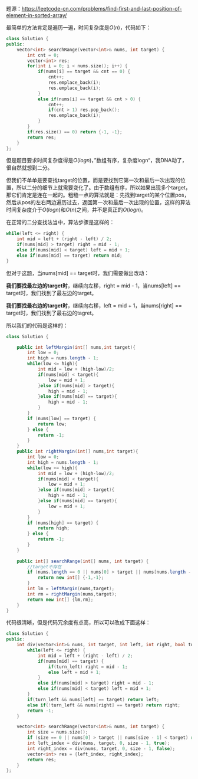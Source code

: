 题源：https://leetcode-cn.com/problems/find-first-and-last-position-of-element-in-sorted-array/

最简单的方法肯定是遍历一遍，时间复杂度是$O(n)$，代码如下：

```c++
class Solution {
public:
    vector<int> searchRange(vector<int>& nums, int target) {
        int cnt = 0;
        vector<int> res;
        for(int i = 0; i < nums.size(); i++) {
            if(nums[i] == target && cnt == 0) {
                cnt++;
                res.emplace_back(i);
                res.emplace_back(i);
            }
            else if(nums[i] == target && cnt > 0) {
                cnt++;
                if(cnt > 1) res.pop_back();
                res.emplace_back(i);                
            }
        }
        if(res.size() == 0) return {-1, -1};
        return res;
    }
};
```

但是题目要求时间复杂度得是$O(logn)$，”数组有序，复杂度logn“，我DNA动了，很自然就想到二分。

但我们不单单是要查找target的位置，而是要找到它第一次和最后一次出现的位置，所以二分的细节上就需要变化了。由于数组有序，所以如果出现多个target，那它们肯定是连在一起的。粗糙一点的算法就是：先找到target的某个位置pos，然后从pos的左右两边遍历过去，返回第一次和最后一次出现的位置，这样的算法时间复杂度介于$O(logn)$和$O(n)$之间，并不是真正的$O(logn)$。

在正常的二分查找法当中，算法步骤是这样的：

```c++
while(left <= right) {
    int mid = left + (right - left) / 2;
    if(nums[mid] > target) right = mid - 1;
    else if(nums[mid] < target) left = mid + 1;
    else if(nums[mid] == target) return mid;
}
```

但对于这题，当nums[mid] == target时，我们需要做出改动：

**我们要找最左边的target时**，继续向左移，right = mid - 1，当nums[left] == target时，我们找到了最左边的target。

**我们要找最右边的target时**，继续向右移，left = mid + 1，当nums[right] == target时，我们找到了最右边的tagret。

所以我们的代码是这样的：

````java
class Solution {

    public int leftMargin(int[] nums,int target){
        int low = 0;
        int high = nums.length - 1;
        while(low <= high){
            int mid = low + (high-low)/2;
            if(nums[mid] < target){
                low = mid + 1;
            }else if(nums[mid] > target){
                high = mid - 1;
            }else if(nums[mid] == target){
                high = mid - 1;
            }
        }
        if (nums[low] == target) {
            return low;
        } else {
            return -1;
        }
    }
    public int rightMargin(int[] nums,int target){
        int low = 0;
        int high = nums.length - 1;
        while(low <= high){
            int mid = low + (high-low)/2;
            if(nums[mid] < target){
                low = mid + 1;
            }else if(nums[mid] > target){
                high = mid - 1;
            }else if(nums[mid] == target){
                low = mid + 1;
            }
        }
        if (nums[high] == target) {
            return high;
        } else {
            return -1;
        }
    }
    
    public int[] searchRange(int[] nums, int target) {
        //target不存在
        if (nums.length == 0 || nums[0] > target || nums[nums.length - 1] < target) {
            return new int[] {-1,-1};
        }
        int lm = leftMargin(nums,target);
        int rm = rightMargin(nums,target);
        return new int[] {lm,rm};
    }
}
````

代码很清晰，但是代码冗余度有点高，所以可以改成下面这样：

```c++
class Solution {
public:
    int div(vector<int>& nums, int target, int left, int right, bool turn_left) {
        while(left <= right) {
            int mid = left + (right - left) / 2;
            if(nums[mid] == target) {
                if(turn_left) right = mid - 1;
                else left = mid + 1;                
            }
            else if(nums[mid] > target) right = mid - 1;
            else if(nums[mid] < target) left = mid + 1;
        }
        if(turn_left && nums[left] == target) return left;
        else if(!turn_left && nums[right] == target) return right;
        return -1;
    }

    vector<int> searchRange(vector<int>& nums, int target) {
        int size = nums.size();
        if (size == 0 || nums[0] > target || nums[size - 1] < target) return {-1,-1};        
        int left_index = div(nums, target, 0, size - 1, true);
        int right_index = div(nums, target, 0, size - 1, false);
        vector<int> res = {left_index, right_index};
        return res;
    }
};
```

